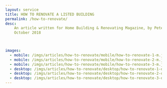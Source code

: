 ```yaml
---
layout: service
title: HOW TO RENOVATE A LISTED BUILDING
permalink: /how-to-renovate/
desc:
    An article written for Home Building & Renovating Magazine, by Peter Hayes. <br>
    October 2018

    

images:
  - mobile: /imgs/articles/how-to-renovate/mobile/how-to-renovate-1-m.jpg
  - mobile: /imgs/articles/how-to-renovate/mobile/how-to-renovate-2-m.jpg
  - mobile: /imgs/articles/how-to-renovate/mobile/how-to-renovate-3-m.jpg
  - desktop: /imgs/articles/how-to-renovate/desktop/how-to-renovate-1-dt.jpg
  - desktop: /imgs/articles/how-to-renovate/desktop/how-to-renovate-2-dt.jpg
  - desktop: /imgs/articles/how-to-renovate/desktop/how-to-renovate-3-dt.jpg
---
```

